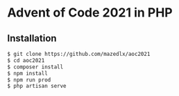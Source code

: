# Advent of Code 2021 in PHP

## Installation

```bash
$ git clone https://github.com/mazedlx/aoc2021
$ cd aoc2021
$ composer install
$ npm install
$ npm run prod
$ php artisan serve
```
